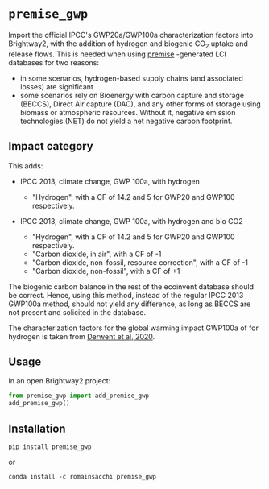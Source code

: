 # `premise_gwp`

Import the official IPCC's GWP20a/GWP100a characterization factors into Brightway2, with the addition of
hydrogen and biogenic CO<sub>2</sub> uptake and release flows. This is needed when using
[premise](https://github.com/polca/premise) -generated LCI databases for two reasons:
* in some scenarios, hydrogen-based supply chains (and associated losses) are significant
* some scenarios rely on Bioenergy with carbon capture and storage (BECCS), Direct Air capture (DAC),
and any other forms of storage using biomass or atmospheric resources.
Without it, negative emission technologies (NET) do not yield a net negative
carbon footprint.

## Impact category

This adds:

* IPCC 2013, climate change, GWP 100a, with hydrogen
  * "Hydrogen", with a CF of 14.2 and 5 for GWP20 and GWP100 respectively.
  
* IPCC 2013, climate change, GWP 100a, with hydrogen and bio CO2
  * "Hydrogen", with a CF of 14.2 and 5 for GWP20 and GWP100 respectively.
  * "Carbon dioxide, in air", with a CF of -1
  * "Carbon dioxide, non-fossil, resource correction", with a CF of -1
  * "Carbon dioxide, non-fossil", with a CF of +1

The biogenic carbon balance in the rest of the ecoinvent database should be correct.
Hence, using this method, instead of the regular IPCC 2013 GWP100a method, should not
yield any difference, as long as BECCS are not present and solicited in the database.

The characterization factors for the global warming impact GWP100a of for hydrogen 
is taken from [Derwent et al, 2020](https://www.sciencedirect.com/science/article/pii/S0360319920302779).



## Usage

In an open Brightway2 project:
```python
from premise_gwp import add_premise_gwp
add_premise_gwp()
```

## Installation

`pip install premise_gwp`

or

`conda install -c romainsacchi premise_gwp`


